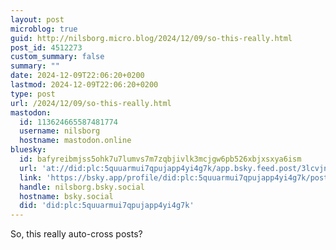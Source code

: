 ```yaml
---
layout: post
microblog: true
guid: http://nilsborg.micro.blog/2024/12/09/so-this-really.html
post_id: 4512273
custom_summary: false
summary: ""
date: 2024-12-09T22:06:20+0200
lastmod: 2024-12-09T22:06:20+0200
type: post
url: /2024/12/09/so-this-really.html
mastodon:
  id: 113624665587481774
  username: nilsborg
  hostname: mastodon.online
bluesky:
  id: bafyreibmjss5ohk7u7lumvs7m7zqbjivlk3mcjgw6pb526xbjxsxya6ism
  url: 'at://did:plc:5quuarmui7qpujapp4yi4g7k/app.bsky.feed.post/3lcvjnq7u2t2n'
  link: 'https://bsky.app/profile/did:plc:5quuarmui7qpujapp4yi4g7k/post/3lcvjnq7u2t2n'
  handle: nilsborg.bsky.social
  hostname: bsky.social
  did: 'did:plc:5quuarmui7qpujapp4yi4g7k'
---
```

So, this really auto-cross posts?
